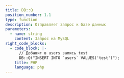 ```yaml
---
title: DB::Q
position_number: 1.1
type: function
description: Отправляет запрос к базе данных
parameters:
  - name: string
    content: Запрос на MySQL
right_code_blocks:
  - code_block: |-
      // Добавит в users запись test 
      DB::Q("INSERT INTO `users` VALUES('test')");
    title: PHP
    language: php
---
```



